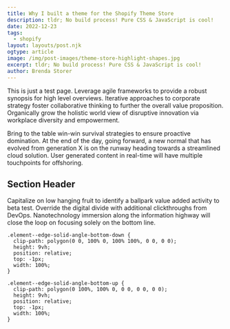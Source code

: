 ```yaml
---
title: Why I built a theme for the Shopify Theme Store
description: tldr; No build process! Pure CSS & JavaScript is cool!
date: 2022-12-23
tags:
  - shopify
layout: layouts/post.njk
ogtype: article
image: /img/post-images/theme-store-highlight-shapes.jpg
excerpt: tldr; No build process! Pure CSS & JavaScript is cool!
author: Brenda Storer
---
```

This is just a test page. Leverage agile frameworks to provide a robust synopsis for high level overviews. Iterative approaches to corporate strategy foster collaborative thinking to further the overall value proposition. Organically grow the holistic world view of disruptive innovation via workplace diversity and empowerment.

Bring to the table win-win survival strategies to ensure proactive domination. At the end of the day, going forward, a new normal that has evolved from generation X is on the runway heading towards a streamlined cloud solution. User generated content in real-time will have multiple touchpoints for offshoring.

## Section Header

Capitalize on low hanging fruit to identify a ballpark value added activity to beta test. Override the digital divide with additional clickthroughs from DevOps. Nanotechnology immersion along the information highway will close the loop on focusing solely on the bottom line.


<pre><code class="lang-css">.element--edge-solid-angle-bottom-down {
  clip-path: polygon(0 0, 100% 0, 100% 100%, 0 0, 0 0);
  height: 9vh;
  position: relative;
  top: -1px;
  width: 100%;
}

.element--edge-solid-angle-bottom-up {
  clip-path: polygon(0 100%, 100% 0, 0 0, 0 0, 0 0);
  height: 9vh;
  position: relative;
  top: -1px;
  width: 100%;
}
</code></pre>
